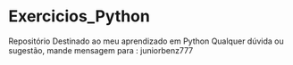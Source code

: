 # Exercicios_Python
Repositório Destinado ao meu aprendizado em Python
Qualquer dúvida ou sugestão, mande mensagem para : juniorbenz777 
